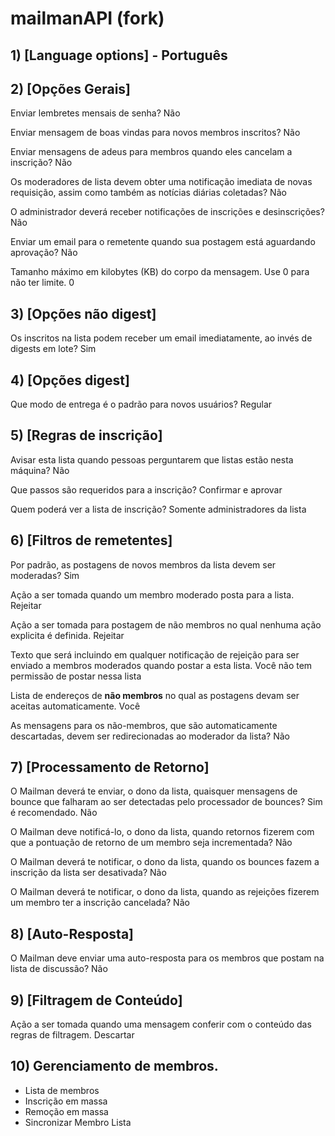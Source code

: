 # mailmanAPI (fork)

## 1) [Language options] - Português

## 2) [Opções Gerais]

Enviar lembretes mensais de senha?
Não

Enviar mensagem de boas vindas para novos membros inscritos?
Não

Enviar mensagens de adeus para membros quando eles cancelam a inscrição?
Não

Os moderadores de lista devem obter uma notificação imediata de novas requisição, assim como também as notícias diárias coletadas?
Não

O administrador deverá receber notificações de inscrições e desinscrições?
Não

Enviar um email para o remetente quando sua postagem está aguardando aprovação?
Não

Tamanho máximo em kilobytes (KB) do corpo da mensagem. Use 0 para não ter limite.
0

## 3) [Opções não digest]
Os inscritos na lista podem receber um email imediatamente, ao invés de digests em lote?
Sim

## 4) [Opções digest]

Que modo de entrega é o padrão para novos usuários?
Regular

## 5) [Regras de inscrição]

Avisar esta lista quando pessoas perguntarem que listas estão nesta máquina?
Não

Que passos são requeridos para a inscrição?
Confirmar e aprovar

Quem poderá ver a lista de inscrição?
Somente administradores da lista

## 6) [Filtros de remetentes]

Por padrão, as postagens de novos membros da lista devem ser moderadas?
Sim

Ação a ser tomada quando um membro moderado posta para a lista.
Rejeitar

Ação a ser tomada para postagem de não membros no qual nenhuma ação explicita é definida.
Rejeitar

Texto que será incluindo em qualquer notificação de rejeição para ser enviado a membros moderados quando postar a esta lista.
Você não tem permissão de postar nessa lista

Lista de endereços de **não membros** no qual as postagens devam ser aceitas automaticamente.
Você

As mensagens para os não-membros, que são automaticamente descartadas, devem ser redirecionadas ao moderador da lista?
Não

## 7) [Processamento de Retorno]

O Mailman deverá te enviar, o dono da lista, quaisquer mensagens de bounce que falharam ao ser detectadas pelo processador de bounces? Sim é recomendado.
Não

O Mailman deve notificá-lo, o dono da lista, quando retornos fizerem com que a pontuação de retorno de um membro seja incrementada?
Não

O Mailman deverá te notificar, o dono da lista, quando os bounces fazem a inscrição da lista ser desativada?
Não

O Mailman deverá te notificar, o dono da lista, quando as rejeições fizerem um membro ter a inscrição cancelada?
Não

## 8) [Auto-Resposta]

O Mailman deve enviar uma auto-resposta para os membros que postam na lista de discussão?
Não

## 9) [Filtragem de Conteúdo]

Ação a ser tomada quando uma mensagem conferir com o conteúdo das regras de filtragem.
Descartar

## 10)  Gerenciamento de membros.

- Lista de membros
- Inscrição em massa
- Remoção em massa
- Sincronizar Membro Lista 




```
